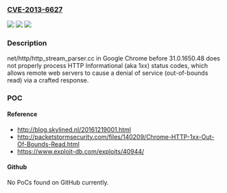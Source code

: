 ### [CVE-2013-6627](https://cve.mitre.org/cgi-bin/cvename.cgi?name=CVE-2013-6627)
![](https://img.shields.io/static/v1?label=Product&message=n%2Fa&color=blue)
![](https://img.shields.io/static/v1?label=Version&message=n%2Fa&color=blue)
![](https://img.shields.io/static/v1?label=Vulnerability&message=n%2Fa&color=brighgreen)

### Description

net/http/http_stream_parser.cc in Google Chrome before 31.0.1650.48 does not properly process HTTP Informational (aka 1xx) status codes, which allows remote web servers to cause a denial of service (out-of-bounds read) via a crafted response.

### POC

#### Reference
- http://blog.skylined.nl/20161219001.html
- http://packetstormsecurity.com/files/140209/Chrome-HTTP-1xx-Out-Of-Bounds-Read.html
- https://www.exploit-db.com/exploits/40944/

#### Github
No PoCs found on GitHub currently.

